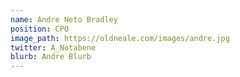 ```yaml
---
name: Andre Neto Bradley 
position: CPO
image_path: https://oldneale.com/images/andre.jpg
twitter: A_Notabene
blurb: Andre Blurb
---
```

